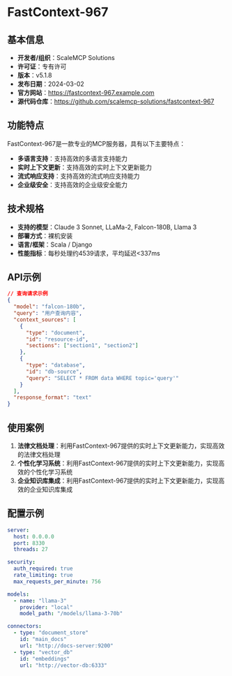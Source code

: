# FastContext-967

## 基本信息

- **开发者/组织**：ScaleMCP Solutions
- **许可证**：专有许可
- **版本**：v5.1.8
- **发布日期**：2024-03-02
- **官方网站**：https://fastcontext-967.example.com
- **源代码仓库**：https://github.com/scalemcp-solutions/fastcontext-967

## 功能特点

FastContext-967是一款专业的MCP服务器，具有以下主要特点：

- **多语言支持**：支持高效的多语言支持能力
- **实时上下文更新**：支持高效的实时上下文更新能力
- **流式响应支持**：支持高效的流式响应支持能力
- **企业级安全**：支持高效的企业级安全能力


## 技术规格

- **支持的模型**：Claude 3 Sonnet, LLaMa-2, Falcon-180B, Llama 3
- **部署方式**：裸机安装
- **语言/框架**：Scala / Django
- **性能指标**：每秒处理约4539请求，平均延迟<337ms

## API示例

```json
// 查询请求示例
{
  "model": "falcon-180b",
  "query": "用户查询内容",
  "context_sources": [
    {
      "type": "document",
      "id": "resource-id",
      "sections": ["section1", "section2"]
    },
    {
      "type": "database",
      "id": "db-source",
      "query": "SELECT * FROM data WHERE topic='query'"
    }
  ],
  "response_format": "text"
}
```

## 使用案例

1. **法律文档处理**：利用FastContext-967提供的实时上下文更新能力，实现高效的法律文档处理
2. **个性化学习系统**：利用FastContext-967提供的实时上下文更新能力，实现高效的个性化学习系统
3. **企业知识库集成**：利用FastContext-967提供的实时上下文更新能力，实现高效的企业知识库集成


## 配置示例

```yaml
server:
  host: 0.0.0.0
  port: 8330
  threads: 27

security:
  auth_required: true
  rate_limiting: true
  max_requests_per_minute: 756

models:
  - name: "llama-3"
    provider: "local"
    model_path: "/models/llama-3-70b"

connectors:
  - type: "document_store"
    id: "main_docs"
    url: "http://docs-server:9200"
  - type: "vector_db"
    id: "embeddings"
    url: "http://vector-db:6333"
```